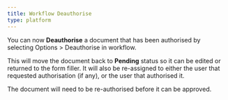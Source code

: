 ```yaml
---
title: Workflow Deauthorise
type: platform
---
```


You can now **Deauthorise** a document that has been authorised by selecting Options > Deauthorise in workflow.

This will move the document back to **Pending** status so it can be edited or returned to the form filler. It will also be re-assigned to either the user that requested authorisation (if any), or the user that authorised it.

The document will need to be re-authorised before it can be approved.